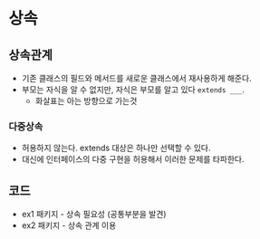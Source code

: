 # 상속

## 상속관계
- 기존 클래스의 필드와 메서드를 새로운 클래스에서 재사용하게 해준다.
- 부모는 자식을 알 수 없지만,  자식은 부모를 알고 있다 `extends ___`.
  - 화살표는 아는 방향으로 가는것 
  
### 다중상속
- 허용하지 않는다. extends 대상은 하나만 선택할 수 있다.
- 대신에 인터페이스의 다중 구현을 허용해서 이러한 문제를 타파한다. 

## 코드
- ex1 패키지 - 상속 필요성 (공통부분을 발견)
- ex2 패키지 - 상속 관계 이용 


